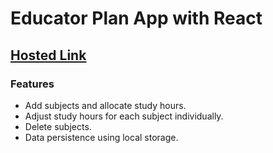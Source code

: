 # Educator Plan App with React

## [Hosted Link](https://educator-plan-app.vercel.app/)

### Features

- Add subjects and allocate study hours.
- Adjust study hours for each subject individually.
- Delete subjects.
- Data persistence using local storage.
